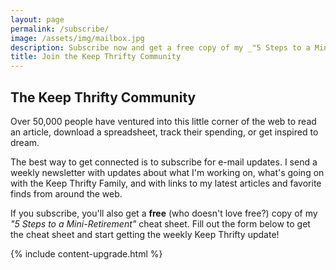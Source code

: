 ```yaml
---
layout: page
permalink: /subscribe/
image: /assets/img/mailbox.jpg
description: Subscribe now and get a free copy of my _"5 Steps to a Mini-Retirement" cheat sheet.
title: Join the Keep Thrifty Community
---
```


## The Keep Thrifty Community

Over 50,000 people have ventured into this little corner of the web to read an article, download a spreadsheet, track their spending, or get inspired to dream.

The best way to get connected is to subscribe for e-mail updates. I send a weekly newsletter with updates about what I'm working on, what's going on with the Keep Thrifty Family, and with links to my latest articles and favorite finds from around the web.

If you subscribe, you'll also get a __free__ (who doesn't love free?) copy of my _"5 Steps to a Mini-Retirement"_ cheat sheet. Fill out the form below to get the cheat sheet and start getting the weekly Keep Thrifty update!

<div class="boxed">
{% include content-upgrade.html %}
</div>
